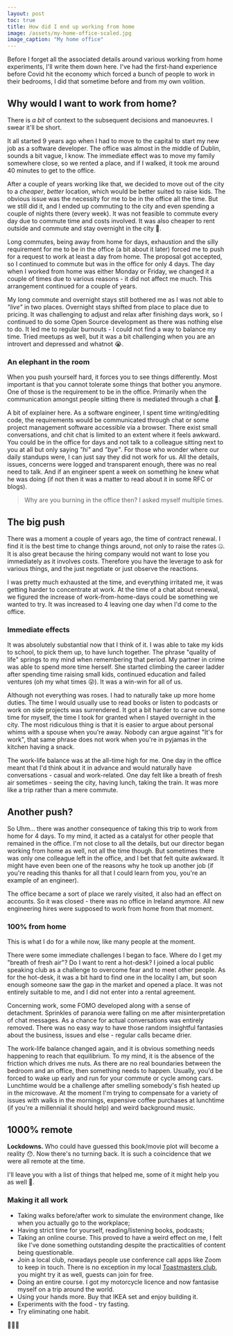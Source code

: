 ```yaml
---
layout: post
toc: true
title: How did I end up working from home
image: /assets/my-home-office-scaled.jpg
image_caption: "My home office"
---
```


Before I forget all the associated details around various working from home experiments, I'll write them down here. I've had the first-hand experience before Covid hit the economy which forced a bunch of people to work in their bedrooms, I did that sometime before and from my own volition. 

## Why would I want to work from home?

There is _a bit_ of context to the subsequent decisions and manoeuvres. I swear it'll be short. 

It all started 9 years ago when I had to move to the capital to start my new job as a software developer. The office was almost in the middle of Dublin, sounds a bit vague, I know. The immediate effect was to move my family somewhere close, so we rented a place, and if I walked, it took me around 40 minutes to get to the office. 

After a couple of years working like that, we decided to move out of the city to a _cheaper_, _better_ location, which would be better suited to raise kids. The obvious issue was the necessity for me to be in the office all the time. But we still did it, and I ended up commuting to the city and even spending a couple of nights there (every week). It was not feasible to commute every day due to commute time and costs involved. It was also cheaper to rent outside and commute and stay overnight in the city 🤯.

Long commutes, being away from home for days, exhaustion and the silly requirement for me to be in the office (a bit about it later) forced me to push for a request to work at least a day from home. The proposal got accepted, so I continued to commute but was in the office for only 4 days. The day when I worked from home was either Monday or Friday, we changed it a couple of times due to various reasons - it did not affect me much. This arrangement continued for a couple of years.

My long commute and overnight stays still bothered me as I was not able to _"live"_ in two places. Overnight stays shifted from place to place due to pricing. It was challenging to adjust and relax after finishing days work, so I continued to do some Open Source development as there was nothing else to do. It led me to regular burnouts - I could not find a way to balance my time. Tried meetups as well, but it was a bit challenging when you are an introvert and depressed and whatnot 😭.

### An elephant in the room

When you push yourself hard, it forces you to see things differently. Most important is that you cannot tolerate some things that bother you anymore. One of those is the requirement to be in the office. Primarily when the communication amongst people sitting there is mediated through a chat 🤭.

A bit of explainer here. As a software engineer, I spent time writing/editing code, the requirements would be communicated through chat or some project management software accessible via a browser. There exist small conversations, and chit chat is limited to an extent where it feels awkward. You could be in the office for days and not talk to a colleague sitting next to you at all but only saying _"hi"_ and _"bye"_. For those who wonder where our daily standups were, I can just say they did not work for us. All the details, issues, concerns were logged and transparent enough, there was no real need to talk. And if an engineer spent a week on something he knew what he was doing (if not then it was a matter to read about it in some RFC or blogs).

> Why are you burning in the office then? I asked myself multiple times. 

## The big push

There was a moment a couple of years ago, the time of contract renewal. I find it is the best time to change things around, not only to raise the rates 🤐. It is also great because the hiring company would not want to lose you immediately as it involves costs. Therefore you have the leverage to ask for various things, and the just negotiate or just observe the reactions.

I was pretty much exhausted at the time, and everything irritated me, it was getting harder to concentrate at work. At the time of a chat about renewal, we figured the increase of work-from-home-days could be something we wanted to try. It was increased to 4 leaving one day when I'd come to the office.

### Immediate effects

It was absolutely substantial now that I think of it. I was able to take my kids to school, to pick them up, to have lunch together. The phrase "quality of life" springs to my mind when remembering that period. My partner in crime was able to spend more time herself. She started climbing the career ladder after spending time raising small kids, continued education and failed ventures (oh my what times 😜). It was a win-win for all of us. 

Although not everything was roses. I had to naturally take up more home duties. The time I would usually use to read books or listen to podcasts or work on side projects was surrendered. It got a bit harder to carve out some time for myself, the time I took for granted when I stayed overnight in the city. The most ridiculous thing is that it is easier to argue about personal whims with a spouse when you're away. Nobody can argue against "It's for work", that same phrase does not work when you're in pyjamas in the kitchen having a snack.

The work-life balance was at the all-time high for me. One day in the office meant that I'd think about it in advance and would naturally have conversations - casual and work-related. One day felt like a breath of fresh air sometimes - seeing the city, having lunch, taking the train. It was more like a trip rather than a mere commute.

## Another push?

So Uhm... there was another consequence of taking this trip to work from home for 4 days. To my mind, it acted as a catalyst for other people that remained in the office. I'm not close to all the details, but our director began working from home as well, not all the time though. But sometimes there was only one colleague left in the office, and I bet that felt quite awkward. It might have even been one of the reasons why he took up another job (if you're reading this thanks for all that I could learn from you, you're an example of an engineer).

The office became a sort of place we rarely visited, it also had an effect on accounts. So it was closed - there was no office in Ireland anymore.  All new engineering hires were supposed to work from home from that moment.

### 100% from home

This is what I do for a while now, like many people at the moment.

There were some immediate challenges I began to face. Where do I get my "breath of fresh air"? Do I want to rent a hot-desk? I joined a local public speaking club as a challenge to overcome fear and to meet other people. As for the hot-desk, it was a bit hard to find one in the locality I am, but soon enough someone saw the gap in the market and opened a place. It was not entirely suitable to me, and I did not enter into a rental agreement. 

Concerning work, some FOMO developed along with a sense of detachment. Sprinkles of paranoia were falling on me after misinterpretation of chat messages. As a chance for actual conversations was entirely removed. There was no easy way to have those random insightful fantasies about the business, issues and else - regular calls became drier.

The work-life balance changed again, and it is obvious something needs happening to reach that equilibrium. To my mind, it is the absence of the friction which drives me nuts. As there are no real boundaries between the bedroom and an office, then something needs to happen. Usually, you'd be forced to wake up early and run for your commute or cycle among cars. Lunchtime would be a challenge after smelling somebody's fish heated up in the microwave. At the moment I'm trying to compensate for a variety of issues with walks in the mornings, expensive coffee purchases at lunchtime (if you're a millennial it should help) and weird background music.

## 1000% remote

**Lockdowns.** Who could have guessed this book/movie plot will become a reality 😯. Now there's no turning back. It is such a coincidence that we were all remote at the time.

I'll leave you with a list of things that helped me, some of it might help you as well 🤞.

### Making it all work

* Taking walks before/after work to simulate the environment change, like when you actually go to the workplace;
* Having strict time for yourself, reading/listening books, podcasts;
* Taking an online course. This proved to have a weird effect on me, I felt like I've done something outstanding despite the practicalities of content being questionable.
* Join a local club, nowadays people use conference call apps like Zoom to keep in touch. There is no exception in my local [Toastmasters club](https://www.toastmasters.org/find-a-club), you might try it as well, guests can join for free.
* Doing an entire course. I got my motorcycle licence and now fantasise myself on a trip around the world.
* Using your hands more. Buy that IKEA set and enjoy building it.
* Experiments with the food - try fasting.
* Try eliminating one habit.

👋🤙🤘
